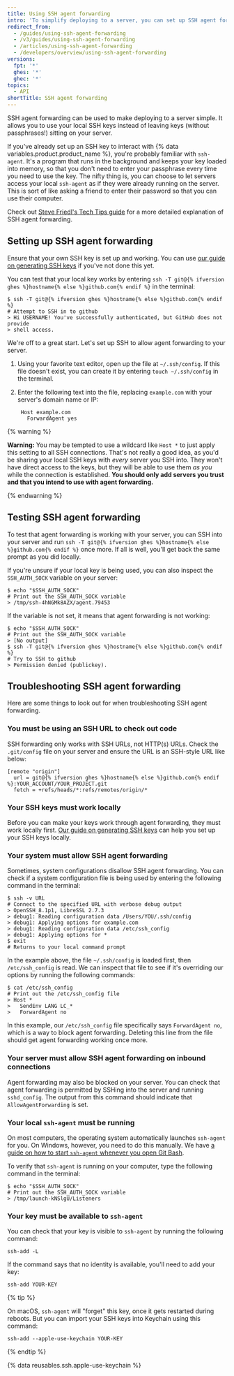 ```yaml
---
title: Using SSH agent forwarding
intro: 'To simplify deploying to a server, you can set up SSH agent forwarding to securely use local SSH keys.'
redirect_from:
  - /guides/using-ssh-agent-forwarding
  - /v3/guides/using-ssh-agent-forwarding
  - /articles/using-ssh-agent-forwarding
  - /developers/overview/using-ssh-agent-forwarding
versions:
  fpt: '*'
  ghes: '*'
  ghec: '*'
topics:
  - API
shortTitle: SSH agent forwarding
---
```




SSH agent forwarding can be used to make deploying to a server simple.  It allows you to use your local SSH keys instead of leaving keys (without passphrases!) sitting on your server.

If you've already set up an SSH key to interact with {% data variables.product.product_name %}, you're probably familiar with `ssh-agent`. It's a program that runs in the background and keeps your key loaded into memory, so that you don't need to enter your passphrase every time you need to use the key. The nifty thing is, you can choose to let servers access your local `ssh-agent` as if they were already running on the server. This is sort of like asking a friend to enter their password so that you can use their computer.

Check out [Steve Friedl's Tech Tips guide][tech-tips] for a more detailed explanation of SSH agent forwarding.

## Setting up SSH agent forwarding

Ensure that your own SSH key is set up and working. You can use [our guide on generating SSH keys][generating-keys] if you've not done this yet.

You can test that your local key works by entering `ssh -T git@{% ifversion ghes %}hostname{% else %}github.com{% endif %}` in the terminal:

```shell
$ ssh -T git@{% ifversion ghes %}hostname{% else %}github.com{% endif %}
# Attempt to SSH in to github
> Hi USERNAME! You've successfully authenticated, but GitHub does not provide
> shell access.
```

We're off to a great start. Let's set up SSH to allow agent forwarding to your server.

1. Using your favorite text editor, open up the file at `~/.ssh/config`. If this file doesn't exist, you can create it by entering `touch ~/.ssh/config` in the terminal.

1. Enter the following text into the file, replacing `example.com` with your server's domain name or IP:

        Host example.com
          ForwardAgent yes

{% warning %}

**Warning:** You may be tempted to use a wildcard like `Host *` to just apply this setting to all SSH connections. That's not really a good idea, as you'd be sharing your local SSH keys with _every_ server you SSH into. They won't have direct access to the keys, but they will be able to use them _as you_ while the connection is established. **You should only add servers you trust and that you intend to use with agent forwarding.**

{% endwarning %}

## Testing SSH agent forwarding

To test that agent forwarding is working with your server, you can SSH into your server and run `ssh -T git@{% ifversion ghes %}hostname{% else %}github.com{% endif %}` once more.  If all is well, you'll get back the same prompt as you did locally.

If you're unsure if your local key is being used, you can also inspect the `SSH_AUTH_SOCK` variable on your server:

```shell
$ echo "$SSH_AUTH_SOCK"
# Print out the SSH_AUTH_SOCK variable
> /tmp/ssh-4hNGMk8AZX/agent.79453
```

If the variable is not set, it means that agent forwarding is not working:

```shell
$ echo "$SSH_AUTH_SOCK"
# Print out the SSH_AUTH_SOCK variable
> [No output]
$ ssh -T git@{% ifversion ghes %}hostname{% else %}github.com{% endif %}
# Try to SSH to github
> Permission denied (publickey).
```

## Troubleshooting SSH agent forwarding

Here are some things to look out for when troubleshooting SSH agent forwarding.

### You must be using an SSH URL to check out code

SSH forwarding only works with SSH URLs, not HTTP(s) URLs. Check the `.git/config` file on your server and ensure the URL is an SSH-style URL like below:

```shell
[remote "origin"]
  url = git@{% ifversion ghes %}hostname{% else %}github.com{% endif %}:YOUR_ACCOUNT/YOUR_PROJECT.git
  fetch = +refs/heads/*:refs/remotes/origin/*
```

### Your SSH keys must work locally

Before you can make your keys work through agent forwarding, they must work locally first. [Our guide on generating SSH keys][generating-keys] can help you set up your SSH keys locally.

### Your system must allow SSH agent forwarding

Sometimes, system configurations disallow SSH agent forwarding. You can check if a system configuration file is being used by entering the following command in the terminal:

```shell
$ ssh -v URL
# Connect to the specified URL with verbose debug output
> OpenSSH_8.1p1, LibreSSL 2.7.3
> debug1: Reading configuration data /Users/YOU/.ssh/config
> debug1: Applying options for example.com
> debug1: Reading configuration data /etc/ssh_config
> debug1: Applying options for *
$ exit
# Returns to your local command prompt
```

In the example above, the file `~/.ssh/config` is loaded first, then `/etc/ssh_config` is read.  We can inspect that file to see if it's overriding our options by running the following commands:

```shell
$ cat /etc/ssh_config
# Print out the /etc/ssh_config file
> Host *
>   SendEnv LANG LC_*
>   ForwardAgent no
```

In this example, our `/etc/ssh_config` file specifically says `ForwardAgent no`, which is a way to block agent forwarding. Deleting this line from the file should get agent forwarding working once more.

### Your server must allow SSH agent forwarding on inbound connections

Agent forwarding may also be blocked on your server. You can check that agent forwarding is permitted by SSHing into the server and running `sshd_config`. The output from this command should indicate that `AllowAgentForwarding` is set.

### Your local `ssh-agent` must be running

On most computers, the operating system automatically launches `ssh-agent` for you.  On Windows, however, you need to do this manually. We have [a guide on how to start `ssh-agent` whenever you open Git Bash][autolaunch-ssh-agent].

To verify that `ssh-agent` is running on your computer, type the following command in the terminal:

```shell
$ echo "$SSH_AUTH_SOCK"
# Print out the SSH_AUTH_SOCK variable
> /tmp/launch-kNSlgU/Listeners
```

### Your key must be available to `ssh-agent`

You can check that your key is visible to `ssh-agent` by running the following command:

```shell
ssh-add -L
```

If the command says that no identity is available, you'll need to add your key:

```shell
ssh-add YOUR-KEY
```

{% tip %}

On macOS, `ssh-agent` will "forget" this key, once it gets restarted during reboots. But you can import your SSH keys into Keychain using this command:

```shell
ssh-add --apple-use-keychain YOUR-KEY
```

{% endtip %}

{% data reusables.ssh.apple-use-keychain %}

[tech-tips]: http://www.unixwiz.net/techtips/ssh-agent-forwarding.html
[generating-keys]: /authentication/connecting-to-github-with-ssh
[ssh-passphrases]: /authentication/connecting-to-github-with-ssh/working-with-ssh-key-passphrases
[autolaunch-ssh-agent]: /authentication/connecting-to-github-with-ssh/working-with-ssh-key-passphrases#auto-launching-ssh-agent-on-git-for-windows
